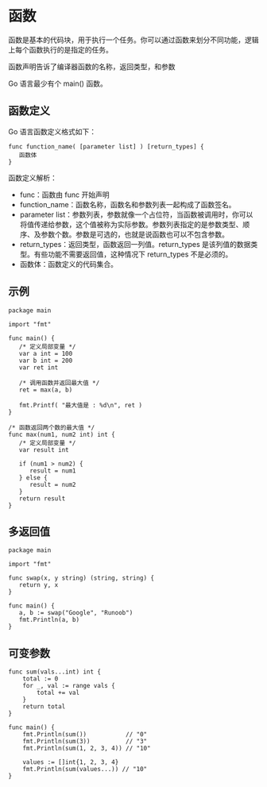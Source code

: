 


函数
============

函数是基本的代码块，用于执行一个任务。你可以通过函数来划分不同功能，逻辑上每个函数执行的是指定的任务。

函数声明告诉了编译器函数的名称，返回类型，和参数

Go 语言最少有个 main() 函数。





函数定义
----------------
Go 语言函数定义格式如下：
```golang
func function_name( [parameter list] ) [return_types] {
   函数体
}
```
函数定义解析：

- func：函数由 func 开始声明
- function_name：函数名称，函数名和参数列表一起构成了函数签名。
- parameter list：参数列表，参数就像一个占位符，当函数被调用时，你可以将值传递给参数，这个值被称为实际参数。参数列表指定的是参数类型、顺序、及参数个数。参数是可选的，也就是说函数也可以不包含参数。
- return_types：返回类型，函数返回一列值。return_types 是该列值的数据类型。有些功能不需要返回值，这种情况下 return_types 不是必须的。
- 函数体：函数定义的代码集合。



示例
----------------
```golang
package main

import "fmt"

func main() {
   /* 定义局部变量 */
   var a int = 100
   var b int = 200
   var ret int

   /* 调用函数并返回最大值 */
   ret = max(a, b)

   fmt.Printf( "最大值是 : %d\n", ret )
}

/* 函数返回两个数的最大值 */
func max(num1, num2 int) int {
   /* 定义局部变量 */
   var result int

   if (num1 > num2) {
      result = num1
   } else {
      result = num2
   }
   return result
}
```



多返回值
----------------
```golang
package main

import "fmt"

func swap(x, y string) (string, string) {
   return y, x
}

func main() {
   a, b := swap("Google", "Runoob")
   fmt.Println(a, b)
}
```


可变参数
-----------------
```golang
func sum(vals...int) int {
    total := 0
    for _, val := range vals {
        total += val
    }
    return total
}

func main() {
	fmt.Println(sum())           // "0"
	fmt.Println(sum(3))          // "3"
	fmt.Println(sum(1, 2, 3, 4)) // "10"

	values := []int{1, 2, 3, 4}
	fmt.Println(sum(values...)) // "10"
}
```